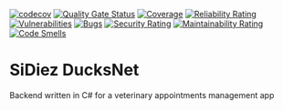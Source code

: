 [![codecov](https://codecov.io/gh/Ducks-Net/SiDiez/branch/dev/graph/badge.svg?token=YJBW214T2F)](https://codecov.io/gh/Ducks-Net/SiDiez/tree/dev)
[![Quality Gate Status](https://sonarcloud.io/api/project_badges/measure?project=Ducks-Net_SiDiez&metric=alert_status)](https://sonarcloud.io/summary/new_code?id=Ducks-Net_SiDiez)
[![Coverage](https://sonarcloud.io/api/project_badges/measure?project=Ducks-Net_SiDiez&metric=coverage)](https://sonarcloud.io/summary/new_code?id=Ducks-Net_SiDiez)
[![Reliability Rating](https://sonarcloud.io/api/project_badges/measure?project=Ducks-Net_SiDiez&metric=reliability_rating)](https://sonarcloud.io/summary/new_code?id=Ducks-Net_SiDiez)
[![Vulnerabilities](https://sonarcloud.io/api/project_badges/measure?project=Ducks-Net_SiDiez&metric=vulnerabilities)](https://sonarcloud.io/summary/new_code?id=Ducks-Net_SiDiez)
[![Bugs](https://sonarcloud.io/api/project_badges/measure?project=Ducks-Net_SiDiez&metric=bugs)](https://sonarcloud.io/summary/new_code?id=Ducks-Net_SiDiez)
[![Security Rating](https://sonarcloud.io/api/project_badges/measure?project=Ducks-Net_SiDiez&metric=security_rating)](https://sonarcloud.io/summary/new_code?id=Ducks-Net_SiDiez)
[![Maintainability Rating](https://sonarcloud.io/api/project_badges/measure?project=Ducks-Net_SiDiez&metric=sqale_rating)](https://sonarcloud.io/summary/new_code?id=Ducks-Net_SiDiez)
[![Code Smells](https://sonarcloud.io/api/project_badges/measure?project=Ducks-Net_SiDiez&metric=code_smells)](https://sonarcloud.io/summary/new_code?id=Ducks-Net_SiDiez)
# SiDiez DucksNet
Backend written in C# for a veterinary appointments management app
